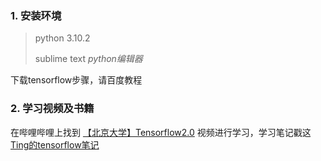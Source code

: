 ### 1. 安装环境

> python 3.10.2
>
> sublime text   *python编辑器*

下载tensorflow步骤，请百度教程

### 2. 学习视频及书籍

在哔哩哔哩上找到 [【北京大学】Tensorflow2.0]([[北京大学]Tensorflow2.0_哔哩哔哩_bilibili](https://www.bilibili.com/video/av90013136?p=3&spm_id_from=pageDriver)) 视频进行学习，学习笔记戳这 [Ting的tensorflow笔记](Ting的tensorflow笔记.md) 

